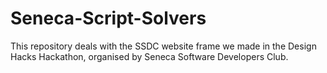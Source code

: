 # Seneca-Script-Solvers
This repository deals with the SSDC website frame we made in the Design Hacks Hackathon, organised by Seneca Software Developers Club.
